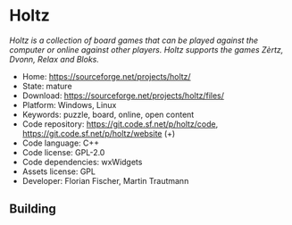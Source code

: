 # Holtz

_Holtz is a collection of board games that can be played against the computer or online against other players. Holtz supports the games Zèrtz, Dvonn, Relax and Bloks._

- Home: https://sourceforge.net/projects/holtz/
- State: mature
- Download: https://sourceforge.net/projects/holtz/files/
- Platform: Windows, Linux
- Keywords: puzzle, board, online, open content
- Code repository: https://git.code.sf.net/p/holtz/code, https://git.code.sf.net/p/holtz/website (+)
- Code language: C++
- Code license: GPL-2.0
- Code dependencies: wxWidgets
- Assets license: GPL
- Developer: Florian Fischer, Martin Trautmann

## Building
